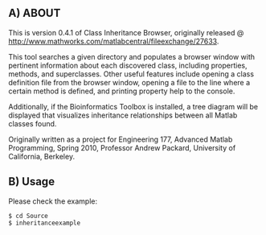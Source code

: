 ## A) ABOUT

This is version 0.4.1 of Class Inheritance Browser, originally released @ http://www.mathworks.com/matlabcentral/fileexchange/27633.

This tool searches a given directory and populates a browser window with pertinent information about each discovered class, including properties, methods, and superclasses. Other useful features include opening a class definition file from the browser window, opening a file to the line where a certain method is defined, and printing property help to the console.

Additionally, if the Bioinformatics Toolbox is installed, a tree diagram will be displayed that visualizes inheritance relationships between all Matlab classes found.

Originally written as a project for Engineering 177, Advanced Matlab Programming, Spring 2010, Professor Andrew Packard, University of California, Berkeley.

## B) Usage
Please check the example:
```
$ cd Source
$ inheritanceexample
```
